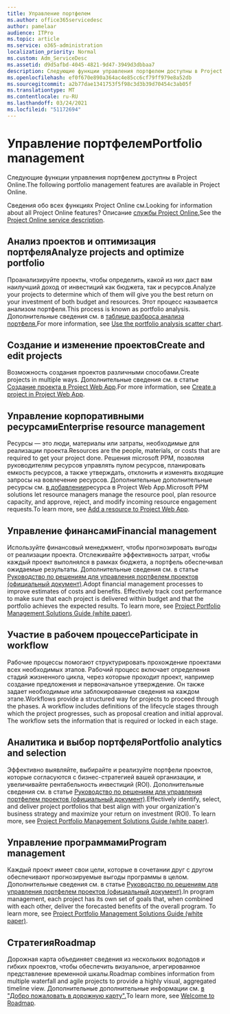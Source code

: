 ```yaml
---
title: Управление портфелем
ms.author: office365servicedesc
author: pamelaar
audience: ITPro
ms.topic: article
ms.service: o365-administration
localization_priority: Normal
ms.custom: Adm_ServiceDesc
ms.assetid: d9d5afbd-4045-4821-9d47-3949d3dbbaa7
description: Следующие функции управления портфелем доступны в Project Online.
ms.openlocfilehash: ef0f670e890a364ac4e85cc6cf79ff979e8a52db
ms.sourcegitcommit: a2b77dae1341753f5f98c3d3b39d70454c3ab05f
ms.translationtype: MT
ms.contentlocale: ru-RU
ms.lasthandoff: 03/24/2021
ms.locfileid: "51172694"
---
```

# <a name="portfolio-management"></a><span data-ttu-id="b42e5-103">Управление портфелем</span><span class="sxs-lookup"><span data-stu-id="b42e5-103">Portfolio management</span></span>

<span data-ttu-id="b42e5-104">Следующие функции управления портфелем доступны в Project Online.</span><span class="sxs-lookup"><span data-stu-id="b42e5-104">The following portfolio management features are available in Project Online.</span></span>
  
<span data-ttu-id="b42e5-105">Сведения обо всех функциях Project Online см.</span><span class="sxs-lookup"><span data-stu-id="b42e5-105">Looking for information about all Project Online features?</span></span> <span data-ttu-id="b42e5-106">Описание [службы Project Online.](project-online-service-description.md)</span><span class="sxs-lookup"><span data-stu-id="b42e5-106">See the [Project Online service description](project-online-service-description.md).</span></span>
  
## <a name="analyze-projects-and-optimize-portfolio"></a><span data-ttu-id="b42e5-107">Анализ проектов и оптимизация портфеля</span><span class="sxs-lookup"><span data-stu-id="b42e5-107">Analyze projects and optimize portfolio</span></span>

<span data-ttu-id="b42e5-108">Проанализируйте проекты, чтобы определить, какой из них даст вам наилучший доход от инвестиций как бюджета, так и ресурсов.</span><span class="sxs-lookup"><span data-stu-id="b42e5-108">Analyze your projects to determine which of them will give you the best return on your investment of both budget and resources.</span></span> <span data-ttu-id="b42e5-109">Этот процесс называется анализом портфеля.</span><span class="sxs-lookup"><span data-stu-id="b42e5-109">This process is known as portfolio analysis.</span></span> <span data-ttu-id="b42e5-110">Дополнительные сведения см. в [таблице разброса анализа портфеля.](https://go.microsoft.com/fwlink/?LinkID=823665&amp;clcid=0x409)</span><span class="sxs-lookup"><span data-stu-id="b42e5-110">For more information, see [Use the portfolio analysis scatter chart](https://go.microsoft.com/fwlink/?LinkID=823665&amp;clcid=0x409).</span></span>
  
## <a name="create-and-edit-projects"></a><span data-ttu-id="b42e5-111">Создание и изменение проектов</span><span class="sxs-lookup"><span data-stu-id="b42e5-111">Create and edit projects</span></span>

<span data-ttu-id="b42e5-112">Возможность создания проектов различными способами.</span><span class="sxs-lookup"><span data-stu-id="b42e5-112">Create projects in multiple ways.</span></span> <span data-ttu-id="b42e5-113">Дополнительные сведения см. в статье [Создание проекта в Project Web App](https://go.microsoft.com/fwlink/?LinkID=746895&amp;clcid=0x409).</span><span class="sxs-lookup"><span data-stu-id="b42e5-113">For more information, see [Create a project in Project Web App](https://go.microsoft.com/fwlink/?LinkID=746895&amp;clcid=0x409).</span></span>
  
## <a name="enterprise-resource-management"></a><span data-ttu-id="b42e5-114">Управление корпоративными ресурсами</span><span class="sxs-lookup"><span data-stu-id="b42e5-114">Enterprise resource management</span></span>

<span data-ttu-id="b42e5-115">Ресурсы — это люди, материалы или затраты, необходимые для реализации проекта.</span><span class="sxs-lookup"><span data-stu-id="b42e5-115">Resources are the people, materials, or costs that are required to get your project done.</span></span> <span data-ttu-id="b42e5-116">Решения microsoft PPM, позволяя руководителям ресурсов управлять пулом ресурсов, планировать емкость ресурсов, а также утверждать, отклонить и изменять входящие запросы на вовлечение ресурсов. Дополнительные дополнительные ресурсы см. [в добавлении](https://go.microsoft.com/fwlink/p/?LinkId=271320)ресурса в Project Web App.</span><span class="sxs-lookup"><span data-stu-id="b42e5-116">Microsoft PPM solutions let resource managers manage the resource pool, plan resource capacity, and approve, reject, and modify incoming resource engagement requests.To learn more, see [Add a resource to Project Web App](https://go.microsoft.com/fwlink/p/?LinkId=271320).</span></span>
  
## <a name="financial-management"></a><span data-ttu-id="b42e5-117">Управление финансами</span><span class="sxs-lookup"><span data-stu-id="b42e5-117">Financial management</span></span>

<span data-ttu-id="b42e5-p105">Используйте финансовый менеджмент, чтобы прогнозировать выгоды от реализации проекта. Отслеживайте эффективность затрат, чтобы каждый проект выполнялся в рамках бюджета, а портфель обеспечивал ожидаемые результаты. Дополнительные сведения см. в статье [Руководство по решениям для управления портфелем проектов (официальный документ)](/project/project-server-2013-and-2016).</span><span class="sxs-lookup"><span data-stu-id="b42e5-p105">Adopt financial management processes to improve estimates of costs and benefits. Effectively track cost performance to make sure that each project is delivered within budget and that the portfolio achieves the expected results. To learn more, see [Project Portfolio Management Solutions Guide (white paper)](/project/project-server-2013-and-2016).</span></span>
  
## <a name="participate-in-workflow"></a><span data-ttu-id="b42e5-121">Участие в рабочем процессе</span><span class="sxs-lookup"><span data-stu-id="b42e5-121">Participate in workflow</span></span>

<span data-ttu-id="b42e5-p106">Рабочие процессы помогают структурировать прохождение проектами всех необходимых этапов. Рабочий процесс включает определения стадий жизненного цикла, через которые проходит проект, например создание предложения и первоначальное утверждение. Он также задает необходимые или заблокированные сведения на каждом этапе.</span><span class="sxs-lookup"><span data-stu-id="b42e5-p106">Workflows provide a structured way for projects to proceed through the phases. A workflow includes definitions of the lifecycle stages through which the project progresses, such as proposal creation and initial approval. The workflow sets the information that is required or locked in each stage.</span></span>
  
## <a name="portfolio-analytics-and-selection"></a><span data-ttu-id="b42e5-125">Аналитика и выбор портфеля</span><span class="sxs-lookup"><span data-stu-id="b42e5-125">Portfolio analytics and selection</span></span>

<span data-ttu-id="b42e5-p107">Эффективно выявляйте, выбирайте и реализуйте портфели проектов, которые согласуются с бизнес-стратегией вашей организации, и увеличивайте рентабельность инвестиций (ROI). Дополнительные сведения см. в статье [Руководство по решениям для управления портфелем проектов (официальный документ)](/project/project-server-2013-and-2016).</span><span class="sxs-lookup"><span data-stu-id="b42e5-p107">Effectively identify, select, and deliver project portfolios that best align with your organization's business strategy and maximize your return on investment (ROI). To learn more, see [Project Portfolio Management Solutions Guide (white paper)](/project/project-server-2013-and-2016).</span></span>
  
## <a name="program-management"></a><span data-ttu-id="b42e5-128">Управление программами</span><span class="sxs-lookup"><span data-stu-id="b42e5-128">Program management</span></span>

<span data-ttu-id="b42e5-p108">Каждый проект имеет свои цели, которые в сочетании друг с другом обеспечивают прогнозируемые выгоды программы в целом. Дополнительные сведения см. в статье [Руководство по решениям для управления портфелем проектов (официальный документ)](/project/project-server-2013-and-2016).</span><span class="sxs-lookup"><span data-stu-id="b42e5-p108">In program management, each project has its own set of goals that, when combined with each other, deliver the forecasted benefits of the overall program. To learn more, see [Project Portfolio Management Solutions Guide (white paper)](/project/project-server-2013-and-2016).</span></span>
  
## <a name="roadmap"></a><span data-ttu-id="b42e5-131">Стратегия</span><span class="sxs-lookup"><span data-stu-id="b42e5-131">Roadmap</span></span>

<span data-ttu-id="b42e5-132">Дорожная карта объединяет сведения из нескольких водопадов и гибких проектов, чтобы обеспечить визуальное, агрегированное представление временной шкалы.</span><span class="sxs-lookup"><span data-stu-id="b42e5-132">Roadmap combines information from multiple waterfall and agile projects to provide a highly visual, aggregated timeline view.</span></span> <span data-ttu-id="b42e5-133">Дополнительные дополнительные информации см. [в "Добро пожаловать в дорожную карту".](https://support.office.com/article/video-welcome-to-roadmap-57764149-51b8-468f-a50d-9ea6a4fd835a)</span><span class="sxs-lookup"><span data-stu-id="b42e5-133">To learn more, see [Welcome to Roadmap](https://support.office.com/article/video-welcome-to-roadmap-57764149-51b8-468f-a50d-9ea6a4fd835a).</span></span>